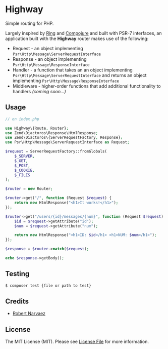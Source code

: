 # Highway

Simple routing for PHP.

Largely inspired by [Ring](https://github.com/ring-clojure) and [Compojure](https://github.com/weavejester/compojure) and built with PSR-7 interfaces, an application built with the **Highway** router makes use of the following:

* Request - an object implementing `Psr\Http\Message\ServerRequestInterface`
* Response - an object implementing `Psr\Http\Message\ResponseInterface`
* Handler - a function that takes an an object implementing `Psr\Http\Message\ServerRequestInterface` and returns an object implementing `Psr\Http\Message\ResponseInterface`
* Middleware - higher-order functions that add additional functionality to handlers *(coming soon...)*

## Usage

``` php
// on index.php

use Highway\{Route, Router};
use Zend\Diactoros\Response\HtmlResponse;
use Zend\Diactoros\{ServerRequestFactory, Response};
use Psr\Http\Message\ServerRequestInterface as Request;

$request = ServerRequestFactory::fromGlobals(
    $_SERVER,
    $_GET,
    $_POST,
    $_COOKIE,
    $_FILES
);

$router = new Router;

$router->get("/", function (Request $request) {
    return new HtmlResponse("<h1>It works!</h1>");
});

$router->get("/users/{id}/messages/{num}", function (Request $request) {
    $id = $request->getAttribute("id");
    $num = $request->getAttribute("num");

    return new HtmlResponse("<h1>ID: $id</h1> <h1>NUM: $num</h1>");
});

$response = $router->match($request);

echo $response->getBody();
```

## Testing

``` bash
$ composer test {file or path to test}
```

## Credits

- [Robert Narvaez](https://github.com/bobbynarvy)

## License

The MIT License (MIT). Please see [License File](LICENSE.md) for more information.